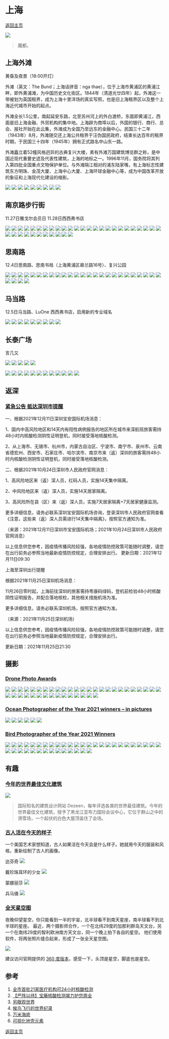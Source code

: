 # 上海
[返回主页](/)

![](/img/shanghai20211128012.jpeg)
> 魔都。

## 上海外滩

黄昏及夜景（18:00开灯）

外滩（英文：The Bund；上海话拼音：nga thae），位于上海市黄浦区的黄浦江畔，即外黄浦滩，为中国历史文化街区。1844年（清道光廿四年）起，外滩这一带被划为英国租界，成为上海十里洋场的真实写照，也是旧上海租界区以及整个上海近代城市开始的起点。

外滩全长1.5公里，南起延安东路，北至苏州河上的外白渡桥，东面即黄浦江，西面是旧上海金融、外贸机构的集中地。上海辟为商埠以后，外国的银行、商行、总会、报社开始在此云集，外滩成为全国乃至远东的金融中心。民国三十二年（1943年）8月，外滩随交还上海公共租界于汪伪国民政府，结束长达百年的租界时期，于民国三十四年（1945年）拥有正式路名中山东一路。

外滩矗立着52幢风格迥异的古典复兴大楼，素有外滩万国建筑博览群之称，是中国近现代重要史迹及代表性建筑，上海的地标之一。1996年11月，国务院将其列入第四批全国重点文物保护单位。与外滩隔江相对的浦东陆家嘴，有上海标志性建筑东方明珠、金茂大厦、上海中心大厦、上海环球金融中心等，成为中国改革开放的象征和上海现代化建设的缩影。

![](https://upload-images.jianshu.io/upload_images/620565-ed9bc9a50a8da2bf.jpeg)
![](https://upload-images.jianshu.io/upload_images/620565-6752c1a5adcb42ae.jpeg)
![](https://upload-images.jianshu.io/upload_images/620565-975985d183dcbf23.jpeg)
![](https://upload-images.jianshu.io/upload_images/620565-865f299b1f7df48a.jpeg)
![](https://upload-images.jianshu.io/upload_images/620565-c0ffd3b7b6ad37d8.jpeg)
![](https://upload-images.jianshu.io/upload_images/620565-107c90875eafb09d.jpeg)
![](https://upload-images.jianshu.io/upload_images/620565-91ec00468fda84c4.jpeg)
![](https://upload-images.jianshu.io/upload_images/620565-47251ea1e34c8e56.jpeg)
![](https://upload-images.jianshu.io/upload_images/620565-7b3424c369a6d3f8.jpeg)


## 南京路步行街

11.27日雅戈尔会员日
11.28日西西弗书店

![](/img/shanghai20211128001.jpeg)
![](/img/shanghai20211128002.jpeg)
![](/img/shanghai20211128003.jpeg)
![](/img/shanghai20211128004.jpeg)
![](/img/shanghai20211128005.jpeg)
![](/img/shanghai20211128006.jpeg)
![](/img/shanghai20211128007.jpeg)
![](/img/shanghai20211128008.jpeg)
![](/img/shanghai20211128009.jpeg)
![](/img/shanghai20211128010.jpeg)
![](/img/shanghai20211128011.jpeg)
![](/img/shanghai20211128012.jpeg)
![](/img/shanghai20211128013.jpeg)
![](/img/shanghai20211128014.jpeg)
![](/img/shanghai20211128015.jpeg)
![](/img/shanghai20211128016.jpeg)
![](/img/shanghai20211128017.jpeg)
![](/img/shanghai20211128018.jpeg)
![](/img/shanghai20211128019.jpeg)
![](/img/shanghai20211128020.jpeg)
![](/img/shanghai20211128021.jpeg)
![](/img/shanghai20211128022.jpeg)
![](/img/shanghai20211128023.jpeg)
![](/img/shanghai20211128024.jpeg)
![](/img/shanghai20211128025.jpeg)
![](/img/shanghai20211128026.jpeg)
![](/img/shanghai20211128027.jpeg)
![](/img/shanghai20211128028.jpeg)
![](/img/shanghai20211128029.jpeg)
![](/img/shanghai20211128030.jpeg)
![](/img/shanghai20211128031.jpeg)
![](/img/shanghai20211128032.jpeg)
![](/img/shanghai20211128033.jpeg)
![](/img/shanghai20211128034.jpeg)
![](/img/shanghai20211128035.jpeg)
![](/img/shanghai20211128036.jpeg)

## 思南路
12.4日思南路、思南书局（上海黄浦区皋兰路16号）、复兴公园

![](/img/shanghai2021204001.jpeg)
![](/img/shanghai2021204002.jpeg)
![](/img/shanghai2021204003.jpeg)
![](/img/shanghai2021204004.jpeg)
![](/img/shanghai2021204005.jpeg)
![](/img/shanghai2021204006.jpeg)
![](/img/shanghai2021204007.jpeg)
![](/img/shanghai2021204008.jpeg)
![](/img/shanghai2021204009.jpeg)
![](/img/shanghai2021204010.jpeg)
![](/img/shanghai2021204011.jpeg)
![](/img/shanghai2021204012.jpeg)
![](/img/shanghai2021204013.jpeg)
![](/img/shanghai2021204014.jpeg)
![](/img/shanghai2021204015.jpeg)
![](/img/shanghai2021204016.jpeg)
![](/img/shanghai2021204017.jpeg)
![](/img/shanghai2021204018.jpeg)
![](/img/shanghai2021204019.jpeg)
![](/img/shanghai2021204020.jpeg)
![](/img/shanghai2021204021.jpeg)
![](/img/shanghai2021204022.jpeg)
![](/img/shanghai2021204023.jpeg)
![](/img/shanghai2021204024.jpeg)
![](/img/shanghai2021204025.jpeg)
![](/img/shanghai2021204026.jpeg)
![](/img/shanghai2021204027.jpeg)
![](/img/shanghai2021204028.jpeg)
![](/img/shanghai2021204029.jpeg)

## 马当路
12.5日马当路、LuOne 西西弗书店，启用新的专业域名

![](/img/Shanghai20211205001.jpeg)
![](/img/Shanghai20211205002.jpeg)
![](/img/Shanghai20211205003.jpeg)
![](/img/Shanghai20211205004.jpeg)
![](/img/Shanghai20211205005.jpeg)
![](/img/Shanghai20211205006.jpeg)
![](/img/Shanghai20211205007.jpeg)
![](/img/Shanghai20211205008.jpeg)
![](/img/Shanghai20211205009.jpeg)


## 长泰广场

 言几又

![](/img/Shanghai202112YJY001.jpeg)
![](/img/Shanghai202112YJY002.jpeg)
![](/img/Shanghai202112YJY003.jpeg)
![](/img/Shanghai202112YJY004.jpeg)
![](/img/Shanghai202112YJY005.jpeg)

![](/img/20211211001.jpeg)
![](/img/20211211002.jpeg)
![](/img/20211211003.jpeg)
![](/img/20211211004.jpeg)
![](/img/20211211005.jpeg)
![](/img/20211211006.jpeg)
![](/img/20211211007.jpeg)
![](/img/20211211008.jpeg)
![](/img/20211211009.jpeg)
![](/img/20211211010.jpeg)
![](/img/20211211011.jpeg)
![](/img/20211211012.jpeg)

## 返深

### [紧急公告  抵达深圳市提醒](https://flights.ctrip.com/online/list/oneway-sha-szx?_=1&depdate=2021-12-12&cabin=Y_S_C_F)

一、根据2021年12月11日深圳宝安国际机场消息：

1、国内中高风险地区和14天内有阳性病例报告的地区所在城市来深航班旅客需持48小时内核酸检测阴性证明登机，同时接受落地核酸检测。

2、从上海市、无锡市、杭州市，内蒙古自治区、宁波市、南宁市、泉州市、云南省德宏州、西安市、石家庄市、哈尔滨市、南京市来（返）深圳的旅客需持48小时内核酸检测阴性证明登机，同时接受落地核酸检测。

二、根据2021年10月24日深圳市人民政府官网消息：

1、高风险地区来（返）深人员，红码人员，实施14天集中隔离。

2、中风险地区来（返）深人员，实施14天居家隔离。

3、高风险所在县（区）来（返）深人员，实施7天居家隔离+7天居家健康监测。

更多详细信息，请务必联系深圳宝安国际机场咨询，登录深圳市人民政府官网查看《注意，这些来（返）深人员需进行14天集中隔离》，按照官方通知为准。

（来源：2021年12月11日深圳市宝安国际机场；2021年10月24日深圳市人民政府官网消息）

以上信息供您参考，因疫情传播风险较强，各地疫情防控政策可能随时调整，请您在出行前务必参照当地最新疫情防控规定，合理安排出行。
更新日期：2021年12月11日09:30

上海至深圳出行提醒

根据2021年11月25日深圳机场消息：

11月26日零时起，上海前往深圳的旅客需持粤康码绿码，登机前检验48小时核酸阴性证明报告，并配合落地核检，其他相关措施机场为准。

更多详细信息，请务必联系深圳机场，按照官方通知为准。

（来源：2021年11月25日深圳机场）

以上信息供您参考，因疫情传播风险较强，各地疫情防控政策可能随时调整，请您在出行前务必参照当地最新疫情防控规定，合理安排出行。

更新日期：2021年11月25日21:30

## 摄影

### [Drone Photo Awards](https://droneawards.photo/gallery/2021)

![](/img/pic001.jpg)
![](/img/pic002.jpg)
![](/img/pic003.jpg)
![](/img/pic004.jpg)
![](/img/pic005.jpg)
![](/img/pic006.jpg)
![](/img/pic007.jpg)
![](/img/pic008.jpg)
![](/img/pic009.jpg)
![](/img/pic010.jpg)
![](/img/pic011.jpg)
![](/img/pic012.jpg)
![](/img/pic013.jpg)
![](/img/pic014.jpg)
![](/img/pic015.jpg)
![](/img/pic016.jpg)
![](/img/pic017.jpg)
![](/img/pic018.jpg)
![](/img/pic019.jpg)
![](/img/pic020.jpg)
![](/img/pic021.jpg)
![](/img/pic022.jpg)
![](/img/pic023.jpg)
![](/img/pic024.jpg)
![](/img/pic025.jpg)
![](/img/pic026.jpg)
![](/img/pic027.jpg)
![](/img/pic028.jpg)
![](/img/pic029.jpg)
![](/img/pic030.jpg)
![](/img/pic031.jpg)
![](/img/pic032.jpg)
![](/img/pic033.jpg)
![](/img/pic034.jpg)
![](/img/pic035.jpg)
![](/img/pic036.jpg)
![](/img/pic037.jpg)
![](/img/pic038.jpg)
![](/img/pic039.jpg)
![](/img/pic040.jpg)

### [Ocean Photographer of the Year 2021 winners – in pictures](https://www.theguardian.com/environment/gallery/2021/sep/20/ocean-photographer-of-the-year-2021-winners-in-pictures)

![](/img/sea001.jpg)
![](/img/sea002.jpg)
![](/img/sea003.jpg)
![](/img/sea004.jpg)
![](/img/sea005.jpg)
![](/img/sea006.jpg)

### [Bird Photographer of the Year 2021 Winners](https://www.birdpoty.com/2021-winners)

![](/img/bird001.jpg)
![](/img/bird002.jpg)
![](/img/bird003.jpg)
![](/img/bird004.jpg)
![](/img/bird005.jpg)
![](/img/bird006.jpg)
![](/img/bird007.jpg)
![](/img/bird008.jpg)
![](/img/bird009.jpg)
![](/img/bird010.jpg)
![](/img/bird011.jpg)
![](/img/bird012.jpg)
![](/img/bird013.jpg)
![](/img/bird014.jpg)
![](/img/bird015.jpg)
![](/img/bird016.jpg)
![](/img/bird017.jpg)
![](/img/bird018.jpg)
![](/img/bird019.jpg)
![](/img/bird020.jpg)
![](/img/bird021.jpg)
![](/img/bird022.jpg)
![](/img/bird023.jpg)
![](/img/bird024.jpg)
![](/img/bird025.jpg)
![](/img/bird026.jpg)
![](/img/bird027.jpg)
![](/img/bird028.jpg)
![](/img/bird029.jpg)
![](/img/bird030.jpg)
![](/img/bird031.jpg)
![](/img/bird032.jpg)
![](/img/bird033.jpg)
![](/img/bird034.jpg)
![](/img/bird035.jpg)
![](/img/bird036.jpg)
![](/img/bird037.jpg)
![](/img/bird038.jpg)
![](/img/bird039.jpg)

## 有趣

### [今年的世界最佳文化建筑](https://www.dezeen.com/2021/11/22/dezeen-awards-2021-architecture-category-winners/)

![](https://cdn.beekka.com/blogimg/asset/202111/bg2021113005.webp)
> 国际知名的建筑设计网站 Dezeen，每年评选各类的世界最佳建筑。今年的世界最佳文化建筑，授予了黑龙江亚布力国际会议中心，它位于群山之中的滑雪场，一个起伏的白色大屋顶盖住了会场。

### [古人活在今天的样子](https://mossandfog.com/artist-imagines-what-famous-historical-figures-would-look-like-today/)
一个美国艺术家想知道，古人如果活在今天会是什么样子。她就用今天的服装和风格，重新绘制了古人的画像。

达芬奇
![](https://cdn.beekka.com/blogimg/asset/202109/bg2021091201.jpg)

戴珍珠耳环的少女
![](https://cdn.beekka.com/blogimg/asset/202109/bg2021091202.jpg)

蒙娜丽莎
![](https://cdn.beekka.com/blogimg/asset/202109/bg2021091203.jpg)

兵马俑
![](https://cdn.beekka.com/blogimg/asset/202109/bg2021091204.jpg)


### [全天星空图](https://www.eso.org/public/images/potw2137a/)

夜晚仰望星空，你只能看到一半的宇宙，北半球看不到南天星座，南半球看不到北半球的星座。
最近，两个摄影师合作，一个在北纬29度的加那利群岛天文台，另一个在南纬29度的智利欧洲南方天文台，同一个晚上拍下各自的星空。
他们使用软件，将两张照片缝合起来，形成了一张全天星空图。

![](https://cdn.beekka.com/blogimg/asset/202109/bg2021091610.jpg)

建议访问官网提供的 [360 度版本](https://www.eso.org/public/images/potw2137b/)，感受一下，头顶是星空，脚底也是星空。

## 参考

1. [全市首批21家医疗机构可24小时核酸检测](https://www.shanghai.gov.cn/nw4411/20211028/1c3acb83e8dc4ae5acedf1cfbbef1bd2.html)
2. [【严阵以待】宝藤核酸检测竭力护您周全](http://www.biotecan.com/ArticleDetail/ff410901-2b3b-480a-88fd-af3779a3860b)
3. [另眼观世界](https://www.jianshu.com/p/64f40e7cb319)
4. [候鸟飞行的世界纪录](https://www.audubon.org/news/these-mighty-shorebirds-keep-breaking-flight-records-and-you-can-follow-along)
5. [万米海底](https://www.jfdaily.com/news/detail?id=429954)
6. [可视化地壳元素](https://www.visualcapitalist.com/visualizing-the-abundance-of-elements-in-the-earths-crust/)

[返回主页](/)
